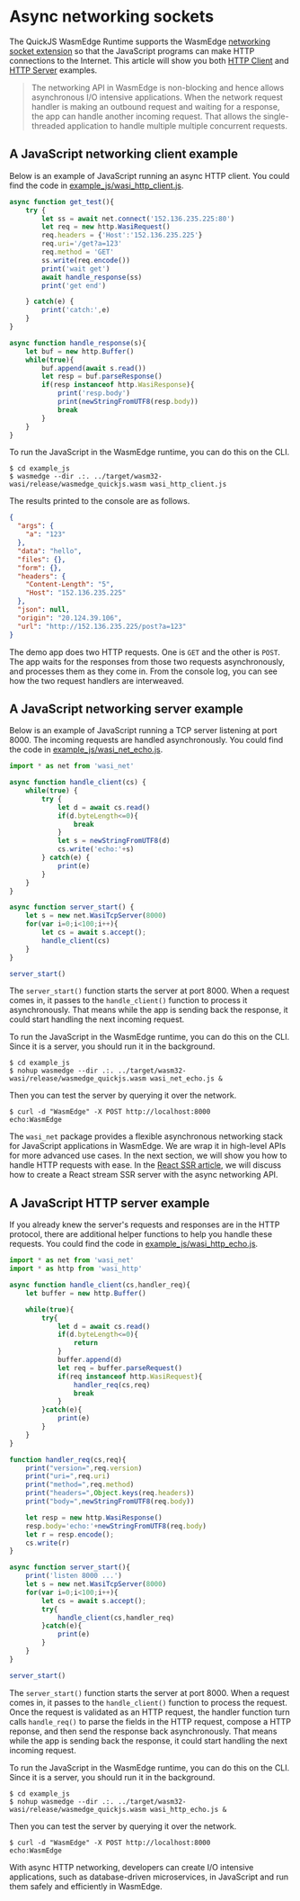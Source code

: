 # Async networking sockets

The QuickJS WasmEdge Runtime supports the WasmEdge [networking socket extension](https://github.com/second-state/wasmedge_wasi_socket) so that the JavaScript programs can make HTTP connections to the Internet. This article will show you both [HTTP Client](https://github.com/second-state/wasmedge-quickjs/blob/main/example_js/wasi_http_client.js) and [HTTP Server](https://github.com/second-state/wasmedge-quickjs/blob/main/example_js/wasi_http_echo.js) examples.

> The networking API in WasmEdge is non-blocking and hence allows asynchronous I/O intensive applications. When the network request handler is making an outbound request and waiting for a response, the app can handle another incoming request. That allows the single-threaded application to handle multiple multiple concurrent requests.

## A JavaScript networking client example

Below is an example of JavaScript running an async HTTP client. You could find the code in [example_js/wasi_http_client.js](https://github.com/second-state/wasmedge-quickjs/blob/main/example_js/wasi_http_client.js).

```javascript
async function get_test(){
    try {
        let ss = await net.connect('152.136.235.225:80')
        let req = new http.WasiRequest()
        req.headers = {'Host':'152.136.235.225'}
        req.uri='/get?a=123'
        req.method = 'GET'
        ss.write(req.encode())
        print('wait get')
        await handle_response(ss)
        print('get end')

    } catch(e) {
        print('catch:',e)
    }
}

async function handle_response(s){
    let buf = new http.Buffer()
    while(true){
        buf.append(await s.read())
        let resp = buf.parseResponse()
        if(resp instanceof http.WasiResponse){
            print('resp.body')
            print(newStringFromUTF8(resp.body))
            break
        }
    }
}
```

To run the JavaScript in the WasmEdge runtime, you can do this on the CLI.

```shell
$ cd example_js
$ wasmedge --dir .:. ../target/wasm32-wasi/release/wasmedge_quickjs.wasm wasi_http_client.js
```

The results printed to the console are as follows.

```json
{
  "args": {
    "a": "123"
  }, 
  "data": "hello", 
  "files": {}, 
  "form": {}, 
  "headers": {
    "Content-Length": "5", 
    "Host": "152.136.235.225"
  }, 
  "json": null, 
  "origin": "20.124.39.106", 
  "url": "http://152.136.235.225/post?a=123"
}
```

The demo app does two HTTP requests. One is `GET` and the other is `POST`. The app waits for the responses from those two requests asynchronously, and processes them as they come in. From the console log, you can see how the two request handlers are interweaved.

## A JavaScript networking server example

Below is an example of JavaScript running a TCP server listening at port 8000. The incoming requests are handled asynchronously. You could find the code in [example_js/wasi_net_echo.js](https://github.com/second-state/wasmedge-quickjs/blob/main/example_js/wasi_net_echo.js).

```javascript
import * as net from 'wasi_net'

async function handle_client(cs) {
    while(true) {
        try {
            let d = await cs.read()
            if(d.byteLength<=0){
                break
            }
            let s = newStringFromUTF8(d)
            cs.write('echo:'+s)
        } catch(e) {
            print(e)
        }
    }
}

async function server_start() {
    let s = new net.WasiTcpServer(8000)
    for(var i=0;i<100;i++){
        let cs = await s.accept();
        handle_client(cs)
    }
}

server_start()
```

The `server_start()` function starts the server at port 8000. When a request comes in, it passes to the `handle_client()` function to process it asynchronously. That means while the app is sending back the response, it could start handling the next incoming request.

To run the JavaScript in the WasmEdge runtime, you can do this on the CLI. Since it is a server, you should run it in the background.

```
$ cd example_js
$ nohup wasmedge --dir .:. ../target/wasm32-wasi/release/wasmedge_quickjs.wasm wasi_net_echo.js &
```

Then you can test the server by querying it over the network.

```
$ curl -d "WasmEdge" -X POST http://localhost:8000
echo:WasmEdge
```

The `wasi_net` package provides a flexible asynchronous networking stack for JavaScript applications in WasmEdge. We are wrap it in high-level APIs for more advanced use cases. In the next section, we will show you how to handle HTTP requests with ease. In the [React SSR article](ssr.md), we will discuss how to create a React stream SSR server with the async networking API.

## A JavaScript HTTP server example

If you already knew the server's requests and responses are in the HTTP protocol, there are additional helper functions to help you handle these requests. You could find the code in [example_js/wasi_http_echo.js](https://github.com/second-state/wasmedge-quickjs/blob/main/example_js/wasi_http_echo.js).

```javascript
import * as net from 'wasi_net'
import * as http from 'wasi_http'

async function handle_client(cs,handler_req){
    let buffer = new http.Buffer()

    while(true){
        try{
            let d = await cs.read()
            if(d.byteLength<=0){
                return
            }
            buffer.append(d)
            let req = buffer.parseRequest()
            if(req instanceof http.WasiRequest){
                handler_req(cs,req)
                break
            }
        }catch(e){
            print(e)
        }
    }
}

function handler_req(cs,req){
    print("version=",req.version)
    print("uri=",req.uri)
    print("method=",req.method)
    print("headers=",Object.keys(req.headers))
    print("body=",newStringFromUTF8(req.body))

    let resp = new http.WasiResponse()
    resp.body='echo:'+newStringFromUTF8(req.body)
    let r = resp.encode();
    cs.write(r)
}

async function server_start(){
    print('listen 8000 ...')
    let s = new net.WasiTcpServer(8000)
    for(var i=0;i<100;i++){
        let cs = await s.accept();
        try{
            handle_client(cs,handler_req)
        }catch(e){
            print(e)
        }
    }
}

server_start()
```

The `server_start()` function starts the server at port 8000. When a request comes in, it passes to the `handle_client()` function to process the request. Once the request is validated as an HTTP request, the handler function turn calls `handle_req()` to parse the fields in the HTTP request, compose a HTTP reponse, and then send the response back asynchronously. That means while the app is sending back the response, it could start handling the next incoming request.

To run the JavaScript in the WasmEdge runtime, you can do this on the CLI. Since it is a server, you should run it in the background.

```
$ cd example_js
$ nohup wasmedge --dir .:. ../target/wasm32-wasi/release/wasmedge_quickjs.wasm wasi_http_echo.js &
```

Then you can test the server by querying it over the network.

```
$ curl -d "WasmEdge" -X POST http://localhost:8000
echo:WasmEdge
```

With async HTTP networking, developers can create I/O intensive applications, such as database-driven microservices, in JavaScript and run them safely and efficiently in WasmEdge.
